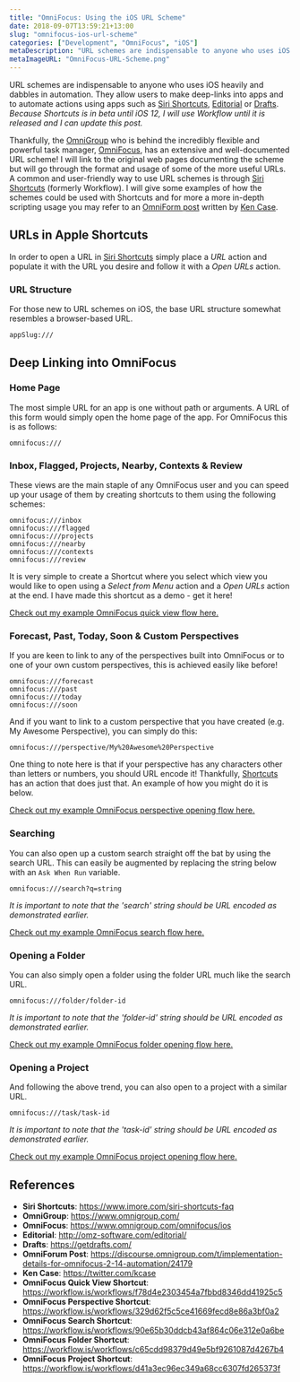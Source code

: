 ```yaml
---
title: "OmniFocus: Using the iOS URL Scheme"
date: 2018-09-07T13:59:21+13:00
slug: "omnifocus-ios-url-scheme"
categories: ["Development", "OmniFocus", "iOS"]
metaDescription: "URL schemes are indispensable to anyone who uses iOS heavily and dabbles in automation. Read on to get an introductory guide to using the OmniFocus URL scheme to supercharge your iOS productivity!"
metaImageURL: "OmniFocus-URL-Scheme.png"
---
```


URL schemes are indispensable to anyone who uses iOS heavily and dabbles in automation. They allow users to make deep-links into apps and to automate actions using apps such as [Siri Shortcuts][ss], [Editorial][ed] or [Drafts][dr].
_Because Shortcuts is in beta until iOS 12, I will use Workflow until it is released and I can update this post._

Thankfully, the [OmniGroup][og] who is behind the incredibly flexible and powerful task manager, [OmniFocus][of], has an extensive and well-documented URL scheme! I will link to the original web pages documenting the scheme but will go through the format and usage of some of the more useful URLs. A common and user-friendly way to use URL schemes is through [Siri Shortcuts][ss] (formerly Workflow). I will give some examples of how the schemes could be used with Shortcuts and for more a more in-depth scripting usage you may refer to an [OmniForm post][ofp] written by [Ken Case][kc].

## URLs in Apple Shortcuts
In order to open a URL in [Siri Shortcuts][ss] simply place a _URL_ action and populate it with the URL you desire and follow it with a _Open URLs_ action.

### URL Structure
For those new to URL schemes on iOS, the base URL structure somewhat resembles a browser-based URL.

```
appSlug:///
```

## Deep Linking into OmniFocus

### Home Page
The most simple URL for an app is one without path or arguments. A URL of this form would simply open the home page of the app. For OmniFocus this is as follows:

```
omnifocus:///
```

### Inbox, Flagged, Projects, Nearby, Contexts & Review
These views are the main staple of any OmniFocus user and you can speed up your usage of them by creating shortcuts to them using the following schemes:

```
omnifocus:///inbox
omnifocus:///flagged
omnifocus:///projects
omnifocus:///nearby
omnifocus:///contexts
omnifocus:///review
```
It is very simple to create a Shortcut where you select which view you would like to open using a _Select from Menu_ action and a _Open URLs_ action at the end. I have made this shortcut as a demo - get it here!

[Check out my example OmniFocus quick view flow here.][ofquickview]

### Forecast, Past, Today, Soon & Custom Perspectives
If you are keen to link to any of the perspectives built into OmniFocus or to one of your own custom perspectives, this is achieved easily like before!

```
omnifocus:///forecast
omnifocus:///past
omnifocus:///today
omnifocus:///soon
```
And if you want to link to a custom perspective that you have created (e.g. My Awesome Perspective), you can simply do this:

```
omnifocus:///perspective/My%20Awesome%20Perspective
```
One thing to note here is that if your perspective has any characters other than letters or numbers, you should URL encode it! Thankfully, [Shortcuts][ss] has an action that does just that. An example of how you might do it is below.

[Check out my example OmniFocus perspective opening flow here.][ofperspective]


### Searching
You can also open up a custom search straight off the bat by using the search URL. This can easily be augmented by replacing the string below with an `Ask When Run` variable.

```
omnifocus:///search?q=string
```

_It is important to note that the 'search' string should be URL encoded as demonstrated earlier._

[Check out my example OmniFocus search flow here.][ofsearch]

### Opening a Folder
You can also simply open a folder using the folder URL much like the search URL.

```
omnifocus:///folder/folder-id
```

_It is important to note that the 'folder-id' string should be URL encoded as demonstrated earlier._

[Check out my example OmniFocus folder opening flow here.][offolder]

### Opening a Project
And following the above trend, you can also open to a project with a similar URL.

```
omnifocus:///task/task-id
```

_It is important to note that the 'task-id' string should be URL encoded as demonstrated earlier._

[Check out my example OmniFocus project opening flow here.][ofproject]


## References
- __Siri Shortcuts__: <https://www.imore.com/siri-shortcuts-faq>
- __OmniGroup__: <https://www.omnigroup.com/>
- __OmniFocus__: <https://www.omnigroup.com/omnifocus/ios>
- __Editorial__: <http://omz-software.com/editorial/>
- __Drafts__: <https://getdrafts.com/>
- __OmniForum Post__: <https://discourse.omnigroup.com/t/implementation-details-for-omnifocus-2-14-automation/24179>
- __Ken Case__: <https://twitter.com/kcase>
- __OmniFocus Quick View Shortcut__: <https://workflow.is/workflows/f78d4e2303454a7fbbd8346dd41925c5>
- __OmniFocus Perspective Shortcut__: <https://workflow.is/workflows/329d62f5c5ce41669fecd8e86a3bf0a2>
- __OmniFocus Search Shortcut__: <https://workflow.is/workflows/90e65b30ddcb43af864c06e312e0a6be>
- __OmniFocus Folder Shortcut__: <https://workflow.is/workflows/c65cdd98379d49e5bf9261087d4267b4>
- __OmniFocus Project Shortcut__: <https://workflow.is/workflows/d41a3ec96ec349a68cc6307fd265373f>

[ss]: https://www.imore.com/siri-shortcuts-faq
[og]: https://www.omnigroup.com/
[of]: https://www.omnigroup.com/omnifocus/ios
[ed]: http://omz-software.com/editorial/
[dr]: https://getdrafts.com/
[ofp]: https://discourse.omnigroup.com/t/implementation-details-for-omnifocus-2-14-automation/24179
[kc]: https://twitter.com/kcase
[ofquickview]: https://workflow.is/workflows/f78d4e2303454a7fbbd8346dd41925c5
[ofsearch]: https://workflow.is/workflows/90e65b30ddcb43af864c06e312e0a6be
[offolder]: https://workflow.is/workflows/c65cdd98379d49e5bf9261087d4267b4
[ofproject]: https://workflow.is/workflows/d41a3ec96ec349a68cc6307fd265373f
[ofperspective]: https://workflow.is/workflows/329d62f5c5ce41669fecd8e86a3bf0a2